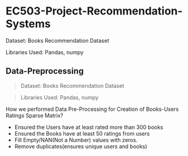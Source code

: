 # EC503-Project-Recommendation-Systems


Dataset: 
Books Recommendation Dataset

Libraries Used: 
Pandas, numpy


## Data-Preprocessing
> Dataset: 
Books Recommendation Dataset

> Libraries Used: 
Pandas, numpy

How we performed Data Pre-Processing for Creation of Books-Users Ratings Sparse Matrix?

* Ensured the Users have at least rated more than 300 books
* Ensured the Books have at least 50 ratings from users
* Fill Empty/NAN(Not a Number) values with zeros.
* Remove duplicates(ensures unique users and books)


